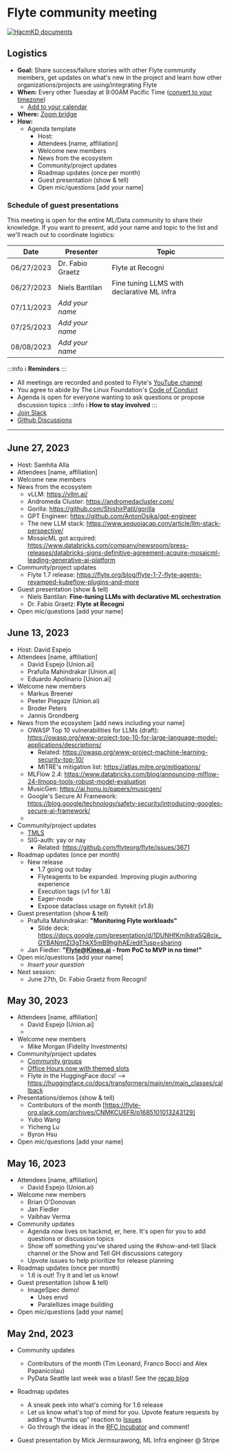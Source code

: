 # Flyte community meeting

[![HacmKD documents](https://hackmd.io/badge.svg)](https://hackmd.io/@davidmirror/r1PDrxkEh?edit)

## Logistics
* **Goal:** Share success/failure stories with other Flyte community members, get updates on what's new in the project and learn how other organizations/projects are using/integrating Flyte
* **When:** Every other Tuesday at 9:00AM Pacific Time ([convert to your timezone](https://dateful.com/time-zone-converter?t=9am&tz2=Seattle-Washington))
    * [Add to your calendar](https://www.addevent.com/event/EA7823958)
* **Where:** [Zoom bridge](https://us06web.zoom.us/j/93875115830?pwd=RWo2MklCTElmRzJZWk0xelBENDVuUT09)
* **How:**
    * Agenda template
        * Host: 
        * Attendees [name, affiliation]
        * Welcome new members
        * News from the ecosystem
        * Community/project updates
        * Roadmap updates (once per month)
        * Guest presentation (show & tell)
        * Open mic/questions [add your name]

### Schedule of guest presentations

This meeting is open for the entire ML/Data community to share their knowledge. If you want to present, add your name and topic to the list and we'll reach out to coordinate logistics:

| Date | Presenter  | Topic  |   
|---|---|---|
| 06/27/2023  | Dr. Fabio Graetz  |Flyte at Recogni   |
| 06/27/2023 | Niels Bantilan | Fine tuning LLMS with declarative ML infra|
|07/11/2023   | *Add your name*  |   |
|07/25/2023   | *Add your name*  |   |
|08/08/2023|*Add your name*|
:::info
:information_source: **Reminders** 
:::
* All meetings are recorded and posted to Flyte's [YouTube channel](https://www.youtube.com/@flyteorg)
* You agree to abide by The Linux Foundation's [Code of Conduct](https://lfprojects.org/policies/code-of-conduct/) 
* Agenda is open for everyone wanting to ask questions or propose discussion topics
:::info
:information_source: **How to stay involved**
:::
* [Join Slack](https://flyte-org.slack.com)
* [Github Discussions](https://github.com/flyteorg/flyte/discussions)
     
-----
## June 27, 2023
* Host: Samhita Alla
* Attendees [name, affiliation]
* Welcome new members
* News from the ecosystem
    * vLLM: https://vllm.ai/
    * Andromeda Cluster: https://andromedacluster.com/
    * Gorilla: https://github.com/ShishirPatil/gorilla
    * GPT Engineer: https://github.com/AntonOsika/gpt-engineer
    * The new LLM stack: https://www.sequoiacap.com/article/llm-stack-perspective/
    * MosaicML got acquired: https://www.databricks.com/company/newsroom/press-releases/databricks-signs-definitive-agreement-acquire-mosaicml-leading-generative-ai-platform
* Community/project updates
    * Flyte 1.7 release: https://flyte.org/blog/flyte-1-7-flyte-agents-revamped-kubeflow-plugins-and-more
* Guest presentation (show & tell)
    * Niels Bantilan: **Fine-tuning LLMs with declarative ML orchestration**
    * Dr. Fabio Graetz: **Flyte at Recogni**
* Open mic/questions [add your name]

## June 13, 2023
* Host: David Espejo
* Attendees [name, affiliation]
    * David Espejo [Union.ai]
    * Prafulla Mahindrakar [Union.ai]
    * Eduardo Apolinario [Union.ai]
* Welcome new members 
    * Markus Breener
    * Peeter Piegaze (Union.ai)
    * Broder Peters
    * Jannis Grondberg
* News from the ecosystem [add news including your name]
    * OWASP Top 10 vulnerabilities for LLMs (draft): https://owasp.org/www-project-top-10-for-large-language-model-applications/descriptions/
        * Related: https://owasp.org/www-project-machine-learning-security-top-10/
        * MITRE's mitigation list: https://atlas.mitre.org/mitigations/
    * MLFlow 2.4: https://www.databricks.com/blog/announcing-mlflow-24-llmops-tools-robust-model-evaluation
    * MusicGen: https://ai.honu.io/papers/musicgen/
    * Google's Secure AI Framework: https://blog.google/technology/safety-security/introducing-googles-secure-ai-framework/
    * 
* Community/project updates
    * [TMLS](https://www.torontomachinelearning.com/)
    * SIG-auth: yay or nay
        * Related: https://github.com/flyteorg/flyte/issues/3671
* Roadmap updates (once per month)
    * New release
        * 1.7 going out today
        * Flyteagents to be expanded. Improving plugin authoring experience
        * Execution tags (v1 for 1.8)
        * Eager-mode
        * Expose dataclass usage on flytekit (v1.8)
* Guest presentation (show & tell)
    * Prafulla Mahindrakar: **"Monitoring Flyte workloads"**
        * Slide deck: https://docs.google.com/presentation/d/1DUNHfKm9draSQ8cjx_GYBANmtZI3gThkX5mB9hgihAE/edit?usp=sharing
    * Jan Fiedler: **"Flyte@Kineo.ai - from PoC to MVP in no time!"**
* Open mic/questions [add your name]
    * *Insert your question*
* Next session:
    * June 27th, Dr. Fabio Graetz from Recogni!


## May 30, 2023

* Attendees [name, affiliation]
    * David Espejo [Union.ai]
    * 
* Welcome new members
    * Mike Morgan (Fidelity Investments)
* Community/project updates
    * [Community groups](https://github.com/flyteorg/community/blob/main/GOVERNANCE.md#community-groups)
    * [Office Hours now with themed slots](https://docs.flyte.org/en/latest/community/index.html#office-hours)
    * Flyte in the HuggingFace docs! --> https://huggingface.co/docs/transformers/main/en/main_classes/callback
* Presentations/demos (show & tell)
    * Contributors of the month [https://flyte-org.slack.com/archives/CNMKCU6FR/p1685101013243129]
    * Yubo Wang
    * Yicheng Lu
    * Byron Hsu
* Open mic/questions [add your name]

## May 16, 2023
* Attendees [name, affiliation]
    * David Espejo (Union.ai)
* Welcome new members
    * Brian O'Donovan
    * Jan Fiedler
    * Vaibhav Verma
* Community updates
    * Agenda now lives on hackmd, er, here. It's open for you to add questions or discussion topics
    * Show off something you've shared using the #show-and-tell Slack channel or the Show and Tell GH discussions category
    * Upvote issues to help prioritize for release planning
* Roadmap updates (once per month)
    * 1.6 is out! Try it and let us know!
* Guest presentation (show & tell)
    * ImageSpec demo!
        * Uses envd
        * Paralellizes image building
* Open mic/questions [add your name]

## May 2nd, 2023

* Community updates
    * Contributors of the month (Tim Leonard, Franco Bocci and Alex Papanicolau)
    * PyData Seattle last week was a blast! See the [recap blog](https://www.union.ai/blog-post/pydata-seattle-2023-in-review)

* Roadmap updates
    * A sneak peek into what's coming for 1.6 release
    * Let us know what's top of mind for you. Upvote feature requests by adding a "thumbs up" reaction to [Issues](https://github.com/flyteorg/flyte/issues?q=is%3Aopen+is%3Aissue+label%3Aenhancement+sort%3Areactions-%2B1-desc)
    *  Go through the ideas in the [RFC Incubator](https://github.com/flyteorg/flyte/discussions/categories/rfc-incubator) and comment!

* Guest presentation by Mick Jermsurawong, ML Infra engineer @ Stripe
